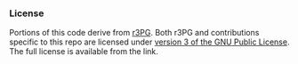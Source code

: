 ﻿### License
Portions of this code derive from [r3PG](https://github.com/trotsiuk/r3PG). Both r3PG and contributions specific to this repo are 
licensed under [version 3 of the GNU Public License](https://www.gnu.org/licenses/gpl-3.0.html). The full license is available from
the link.